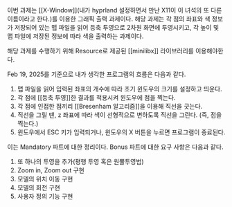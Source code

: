 
이번 과제는 [[X-Window]](내가 hyprland 설정하면서 만난 X11이 이 녀석의 또 다른 이름이라고 한다.)를 이용한 그래픽 출력 과제이다. 해당 과제는 각 점의 좌표와 색 정보가 저장되어 있는 맵 파일을 읽어 등축 투영으로 2차원 화면에 투영시키고, 각 높이 및 맵 파일에 저장된 정보에 따라 색을 출력하는 과제이다.

해당 과제를 수행하기 위해 Resource로 제공된 [[minilibx]] 라이브러리를 이용해야한다.

Feb 19, 2025를 기준으로 내가 생각한 프로그램의 흐름은 다음과 같다.

1. 맵 파일을 읽어 입력된 좌표의 개수에 따라 초기 윈도우의 크기를 설정하고 띄운다.
2. 각 점에 [[등축 투영]]한 결과를 적용시켜 윈도우에 점을 찍는다.
3. 각 점에 인접한 점끼리 [[Bresenham 알고리즘]]을 이용해 직선을 긋는다.
4. 직선을 그릴 땐, z 좌표에 따라 색이 선형적으로 변하도록 직선을 그린다. (즉, 점을 찍는다.)
5. 윈도우에서 ESC 키가 입력되거나, 윈도우의 X 버튼을 누르면 프로그램이 종료된다.

이는 Mandatory 파트에 대한 정리이다. Bonus 파트에 대한 요구 사항은 다음과 같다.

1. 또 하나의 투영을 추가(평행 투영 혹은 원뿔투영법)
2. Zoom in, Zoom out 구현
3. 모델의 위치 이동 구현
4. 모델의 회전 구현
5. 사용자 정의 기능 구현